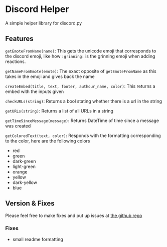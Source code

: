 # Discord Helper
A simple helper library for discord.py

## Features

`getEmoteFromName(name)`:
This gets the unicode emoji that corresponds to the discord emoji, like how `:grinning:` is the grinning emoji when adding reactions.

`getNameFromEmote(emote)`:
The exact opposite of `getEmoteFromName` as this takes in the emoji and gives back the name

`createEmbed(title, text, footer, authour_name, color)`:
This returns a embed with the inputs given

`checkURLs(string)`:
Returns a bool stating whether there is a url in the string

`getURLs(string)`:
Returns a list of all URLs in a string

`getTimeSinceMessage(message)`:
Returns DateTime of time since a message was created

`getColoredText(text, color)`:
Responds with the formatting corresponding to the color, here are the following colors
- red
- green
- dark-green
- light-green
- orange
- yellow
- dark-yellow
- blue

## Version & Fixes

Please feel free to make fixes and put up issues at [the github repo](https://github.com/Ashvin-Ranjan/Discord-Helper)

### Fixes
- small readme formatting